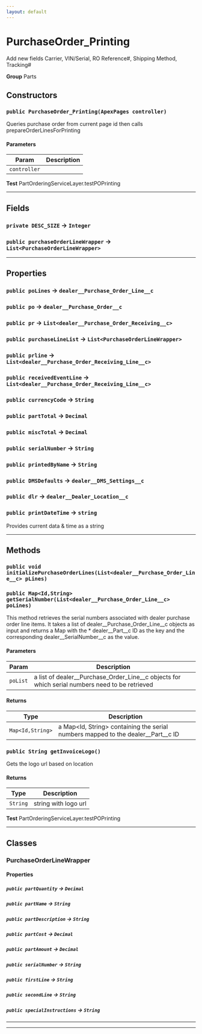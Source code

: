 ```yaml
---
layout: default
---
```

# PurchaseOrder_Printing

Add new fields Carrier, VIN/Serial, RO Reference#, Shipping Method, Tracking#


**Group** Parts

## Constructors
### `public PurchaseOrder_Printing(ApexPages controller)`

Queries purchase order from current page id then calls prepareOrderLinesForPrinting

#### Parameters

|Param|Description|
|---|---|
|`controller`||


**Test** PartOrderingServiceLayer.testPOPrinting

---
## Fields

### `private DESC_SIZE` → `Integer`


### `public purchaseOrderLineWrapper` → `List<PurchaseOrderLineWrapper>`


---
## Properties

### `public poLines` → `dealer__Purchase_Order_Line__c`


### `public po` → `dealer__Purchase_Order__c`


### `public pr` → `List<dealer__Purchase_Order_Receiving__c>`


### `public purchaseLineList` → `List<PurchaseOrderLineWrapper>`


### `public prline` → `List<dealer__Purchase_Order_Receiving_Line__c>`


### `public receivedEventLine` → `List<dealer__Purchase_Order_Receiving_Line__c>`


### `public currencyCode` → `String`


### `public partTotal` → `Decimal`


### `public miscTotal` → `Decimal`


### `public serialNumber` → `String`


### `public printedByName` → `String`


### `public DMSDefaults` → `dealer__DMS_Settings__c`


### `public dlr` → `dealer__Dealer_Location__c`


### `public printDateTime` → `string`


Provides current data & time as a string

---
## Methods
### `public void initializePurchaseOrderLines(List<dealer__Purchase_Order_Line__c> pLines)`
### `public Map<Id,String> getSerialNumber(List<dealer__Purchase_Order_Line__c> poLines)`

This method retrieves the serial numbers associated with dealer purchase order line items. It takes a list of dealer__Purchase_Order_Line__c objects as input and returns a Map with the * dealer__Part__c ID as the key and the corresponding dealer__SerialNumber__c as the value.

#### Parameters

|Param|Description|
|---|---|
|`poList`|a list of dealer__Purchase_Order_Line__c objects for which serial numbers need to be retrieved|

#### Returns

|Type|Description|
|---|---|
|`Map<Id,String>`|a Map<Id, String> containing the serial numbers mapped to the dealer__Part__c ID|

### `public String getInvoiceLogo()`

Gets the logo url based on location

#### Returns

|Type|Description|
|---|---|
|`String`|string with logo url|


**Test** PartOrderingServiceLayer.testPOPrinting

---
## Classes
### PurchaseOrderLineWrapper
#### Properties

##### `public partQuantity` → `Decimal`


##### `public partName` → `String`


##### `public partDescription` → `String`


##### `public partCost` → `Decimal`


##### `public partAmount` → `Decimal`


##### `public serialNumber` → `String`


##### `public firstLine` → `String`


##### `public secondLine` → `String`


##### `public specialInstructions` → `String`


---

---
